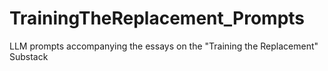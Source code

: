 # TrainingTheReplacement_Prompts
LLM prompts accompanying the essays on the "Training the Replacement" Substack 
